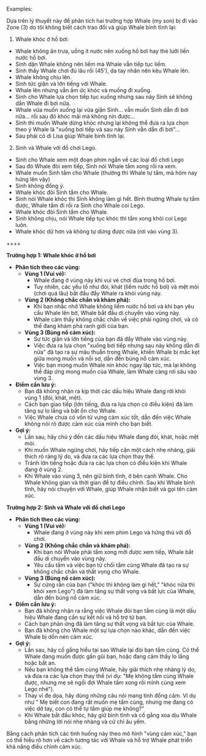 Examples:

Dựa trên lý thuyết này để phân tích hai trường hợp Whale (my son) bị đi vào Zone
(3) do tôi không biết cách trao đổi và giúp Whale bình tĩnh lại:

1. Whale khóc ở hồ bơi:

- Whale không ăn trưa, uống ít nước nên xuống hồ bơi hay thè lưỡi liến nước hồ
  bơi.
- Sinh dặn Whale không nên liếm mà Whale vẫn tiếp tục liếm.
- Sinh thấy Whale chơi đủ lâu rồi (45'), da tay nhăn nên kêu Whale lên.
- Whale không chịu lên.
- Sinh tức giận và lớn tiếng với Whale.
- Whale lên nhưng vẫn ấm ức khóc và muống đi xuống.
- Sinh cho Whale lựa chọn tiếp tục xuống nhưng sau này Sinh sẽ không dẫn Whale
  đi bơi nữa.
- Whale vừa muốn xuống lại vừa giận Sinh... vẫn muốn Sinh dẫn đi bơi nữa... rồi
  sau đó khóc mãi mà không nín được...
- Sinh thì muốn Whale dừng khóc nhưng lại không thể đưa ra lựa chọn theo ý Whale
  là "xuống bơi tiếp và sau này Sinh vẫn dẫn đi bơi"...
- Sau phải có dì Lisa giúp Whale bình tĩnh lại.

2. Sinh và Whale với đồ chơi Lego.

- Sinh cho Whale xem một đoạn phim ngắn về các loại đồ chơi Lego
- Sau đó Whale đòi xem tiếp, Sinh nói Whale tắm xong rồi ra xem.
- Whale muốn Sinh tắm cho Whale (thường thì Whale tự tắm, mà hôm nay hứng lên
  vậy)
- Sinh không đồng ý.
- Whale khóc đòi Sinh tắm cho Whale.
- Sinh nói Whale khóc thì Sinh không làm gì hết. Bình thường Whale tự tắm được,
  Whale tắm đi rồi ra Sinh cho Whale coi Lego.
- Whale khóc đòi Sinh tắm cho Whale.
- Sinh không chịu, nói Whale tiếp tục khóc thì tắm xong khỏi coi Lego luôn.
- Whale khóc dữ hơn và không tự dừng được nữa (rơi vào vùng 3).

++++

**Trường hợp 1: Whale khóc ở hồ bơi**

- **Phân tích theo các vùng:**
  - **Vùng 1 (Vui vẻ):**
    - Whale đang ở vùng này khi vui vẻ chơi đùa trong hồ bơi.
    - Tuy nhiên, các yếu tố như đói, khát (liếm nước hồ bơi) và mệt mỏi (chơi
      quá lâu) bắt đầu đẩy Whale ra khỏi vùng này.
  - **Vùng 2 (Không chắc chắn và khám phá):**
    - Khi bạn nhắc nhở Whale không liếm nước hồ bơi và khi bạn yêu cầu Whale lên
      bờ, Whale bắt đầu di chuyển vào vùng này.
    - Whale cảm thấy không chắc chắn về việc phải ngừng chơi, và có thể đang
      khám phá ranh giới của bạn.
  - **Vùng 3 (Bùng nổ cảm xúc):**
    - Sự tức giận và lớn tiếng của bạn đã đẩy Whale vào vùng này.
    - Việc đưa ra lựa chọn "xuống bơi tiếp nhưng sau này không dẫn đi nữa" đã
      tạo ra sự mâu thuẫn trong Whale, khiến Whale bị mắc kẹt giữa mong muốn và
      nỗi sợ, dẫn đến bùng nổ cảm xúc.
    - Việc bạn mong muốn Whale nín khóc ngay lập tức, mà lại không thể đáp ứng
      mong muốn của Whale, làm Whale càng rơi sâu vào vùng 3.
- **Điểm cần lưu ý:**
  - Bạn đã không nhận ra kịp thời các dấu hiệu Whale đang rời khỏi vùng 1 (đói,
    khát, mệt).
  - Cách bạn giao tiếp (lớn tiếng, đưa ra lựa chọn có điều kiện) đã làm tăng sự
    lo lắng và bất ổn cho Whale.
  - Việc Whale chưa có vốn từ vựng cảm xúc tốt, dẫn đến việc Whale không nói rõ
    được cảm xúc của mình cho bạn biết.
- **Gợi ý:**
  - Lần sau, hãy chú ý đến các dấu hiệu Whale đang đói, khát, hoặc mệt mỏi.
  - Khi muốn Whale ngừng chơi, hãy tiếp cận một cách nhẹ nhàng, giải thích rõ
    ràng lý do, và đưa ra các lựa chọn thay thế.
  - Tránh lớn tiếng hoặc đưa ra các lựa chọn có điều kiện khi Whale đang ở
    vùng 2.
  - Khi Whale vào vùng 3, nên giữ bình tĩnh, ở bên cạnh Whale. Cho Whale không
    gian và thời gian để tự điều chỉnh. Sau khi Whale bình tĩnh, hãy nói chuyện
    với Whale, giúp Whale nhận biết và gọi tên cảm xúc.

**Trường hợp 2: Sinh và Whale với đồ chơi Lego**

- **Phân tích theo các vùng:**
  - **Vùng 1 (Vui vẻ):**
    - Whale đang ở vùng này khi xem phim Lego và hứng thú với đồ chơi.
  - **Vùng 2 (Không chắc chắn và khám phá):**
    - Khi bạn nói Whale phải tắm xong mới được xem tiếp, Whale bắt đầu di chuyển
      vào vùng này.
    - Yêu cầu tắm và việc bạn từ chối tắm cùng Whale đã tạo ra sự không chắc
      chắn và thất vọng cho Whale.
  - **Vùng 3 (Bùng nổ cảm xúc):**
    - Sự cứng rắn của bạn ("khóc thì không làm gì hết," "khóc nữa thì khỏi xem
      Lego") đã làm tăng sự thất vọng và bất lực của Whale, dẫn đến bùng nổ cảm
      xúc.
- **Điểm cần lưu ý:**
  - Bạn đã không nhận ra rằng việc Whale đòi bạn tắm cùng là một dấu hiệu Whale
    đang cần sự kết nối và hỗ trợ từ bạn.
  - Cách bạn phản ứng đã làm tăng sự thất vọng và bất lực của Whale.
  - Bạn đã không cho Whale một sự lựa chọn nào khác, dẫn đến việc Whale bị dồn
    nén cảm xúc.
- **Gợi ý:**
  - Lần sau, hãy cố gắng hiểu tại sao Whale lại đòi bạn tắm cùng. Có thể Whale
    đang muốn được gần gũi bạn, hoặc đang cảm thấy lo lắng hoặc bất an.
  - Nếu bạn không thể tắm cùng Whale, hãy giải thích nhẹ nhàng lý do, và đưa ra
    các lựa chọn thay thế (ví dụ: "Mẹ không tắm cùng Whale được, nhưng mẹ sẽ
    ngồi đợi Whale tắm xong rồi mình cùng xem Lego nhé").
  - Thay vì đe dọa, hãy dùng những câu nói mang tính đồng cảm. Ví dụ như " Mẹ
    biết con đang rất muốn mẹ tắm cùng, nhưng mẹ đang có việc dở tay, con có thể
    tự tắm giúp mẹ không?"
  - Khi Whale bắt đầu khóc, hãy giữ bình tĩnh và cố gắng xoa dịu Whale bằng
    những lời nói nhẹ nhàng và cử chỉ âu yếm.

Bằng cách phân tích các tình huống này theo mô hình "vùng cảm xúc," bạn có thể
hiểu rõ hơn về cách tương tác với Whale và hỗ trợ Whale phát triển khả năng điều
chỉnh cảm xúc.

